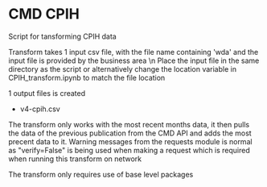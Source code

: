 # CMD CPIH

Script for tansforming CPIH data

Transform takes 1 input csv file, with the file name containing 'wda' and the input file is provided by the business area \n
Place the input file in the same directory as the script or alternatively change the location variable in CPIH_transform.ipynb to match the file location

1 output files is created
- v4-cpih.csv

The transform only works with the most recent months data, it then pulls the data of the previous publication from the CMD API and adds the most precent data to it.
Warning messages from the requests module is normal as "verify=False" is being used when making a request which is required when running this transform on network

The transform only requires use of base level packages

